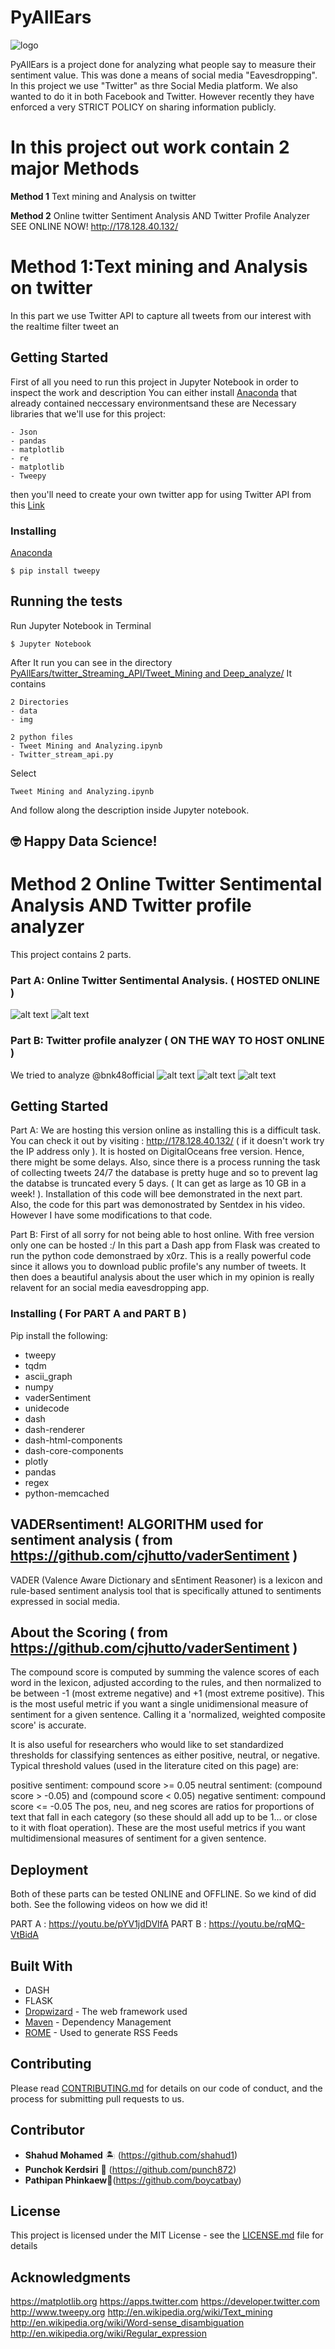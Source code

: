 # PyAllEars
![logo](https://user-images.githubusercontent.com/17233710/42123523-c11d385a-7c7d-11e8-9393-a3d2a598f6e9.png)

PyAllEars is a project done for analyzing what people say to measure their sentiment value. This was done a means of social media "Eavesdropping". In this project we use "Twitter" as thre Social Media platform. We also wanted to do it in both Facebook and Twitter. However recently they have enforced a very STRICT POLICY on sharing information publicly.

# In this project out work contain 2 major Methods 

<strong>Method 1</strong> Text mining and Analysis on twitter

<strong>Method 2</strong> Online twitter Sentiment Analysis AND Twitter Profile Analyzer SEE ONLINE NOW! http://178.128.40.132/

# Method 1:Text mining and Analysis on twitter
In this part we use Twitter API to capture all tweets from our interest with the realtime filter tweet an
## Getting Started

First of all you need to run this project in Jupyter Notebook in order to inspect the work and description You can either install <a href='https://www.anaconda.com/download/'> Anaconda</a> that already contained neccessary environmentsand these are Necessary libraries that we'll use for this project:

```
- Json
- pandas
- matplotlib
- re
- matplotlib
- Tweepy

```
then you'll need to create your own twitter app for using Twitter API from this <a href='https://apps.twitter.com' >Link</a>

### Installing

[Anaconda](https://www.anaconda.com/download/)

```
$ pip install tweepy

```
## Running the tests
Run Jupyter Notebook in Terminal

```
$ Jupyter Notebook

```
After It run you can see in the directory [PyAllEars/twitter_Streaming_API/Tweet_Mining and Deep_analyze/](https://github.com/shahud1/PyAllEars/tree/master/twitter_Streaming_API/Tweet_Mining%20and%20Deep_analyze)
It contains  

```
2 Directories
- data
- img

2 python files 
- Tweet Mining and Analyzing.ipynb
- Twitter_stream_api.py

```
Select 
```
Tweet Mining and Analyzing.ipynb
```

And follow along the description inside Jupyter notebook.

## 🤓 Happy Data Science!

# Method 2 Online Twitter Sentimental Analysis AND Twitter profile analyzer

This project contains 2 parts.
### Part A: Online Twitter Sentimental Analysis. ( HOSTED ONLINE )
![alt text](https://github.com/shahud1/PyAllEars/raw/master/Img/Screen%20Shot%202561-06-30%20at%2020.03.25.png)
![alt text](https://github.com/shahud1/PyAllEars/raw/master/Img/Screen%20Shot%202561-06-30%20at%2020.03.38.png)

### Part B: Twitter profile analyzer ( ON THE WAY TO HOST ONLINE )
We tried to analyze @bnk48official 
![alt text](https://github.com/shahud1/PyAllEars/raw/master/Img/Screen%20Shot%202561-06-30%20at%2020.32.04.png)
![alt text](https://github.com/shahud1/PyAllEars/raw/master/Img/Screen%20Shot%202561-06-30%20at%2020.33.30.png)
![alt text](https://github.com/shahud1/PyAllEars/raw/master/Img/Screen%20Shot%202561-06-30%20at%2020.34.06.png)



## Getting Started
Part A: We are hosting this version online as installing this is a difficult task. You can check it out by visiting : http://178.128.40.132/ ( if it doesn't work try the IP address only ). It is hosted on DigitalOceans free version. Hence, there might be some delays. Also, since there is a process running the task of collecting tweets 24/7 the database is pretty huge and so to prevent lag the databse is truncated every 5 days. ( It can get as large as 10 GB in a week! ). Installation of this code will bee demonstrated in the next part. Also, the code for this part was demonostrated by Sentdex in his video. However I have some modifications to that code.

Part B: First of all sorry for not being able to host online. With free version only one can be hosted :/
In this part a Dash app from Flask was created to run the python code demonstraed by x0rz. This is a really powerful code since it allows you to download public profile's any number of tweets. It then does a beautiful analysis about the user which in my opinion is really relavent for an social media eavesdropping app.

### Installing ( For PART A and PART B )
Pip install the following:
- tweepy
- tqdm
- ascii_graph
- numpy
- vaderSentiment
- unidecode
- dash
- dash-renderer
- dash-html-components
- dash-core-components
- plotly
- pandas
- regex
- python-memcached

## VADERsentiment! ALGORITHM used for sentiment analysis ( from https://github.com/cjhutto/vaderSentiment )

VADER (Valence Aware Dictionary and sEntiment Reasoner) is a lexicon and rule-based sentiment analysis tool that is specifically attuned to sentiments expressed in social media.

## About the Scoring ( from https://github.com/cjhutto/vaderSentiment )
The compound score is computed by summing the valence scores of each word in the lexicon, adjusted according to the rules, and then normalized to be between -1 (most extreme negative) and +1 (most extreme positive). This is the most useful metric if you want a single unidimensional measure of sentiment for a given sentence. Calling it a 'normalized, weighted composite score' is accurate.

It is also useful for researchers who would like to set standardized thresholds for classifying sentences as either positive, neutral, or negative. Typical threshold values (used in the literature cited on this page) are:

positive sentiment: compound score >= 0.05
neutral sentiment: (compound score > -0.05) and (compound score < 0.05)
negative sentiment: compound score <= -0.05
The pos, neu, and neg scores are ratios for proportions of text that fall in each category (so these should all add up to be 1... or close to it with float operation). These are the most useful metrics if you want multidimensional measures of sentiment for a given sentence.


## Deployment

Both of these parts can be tested ONLINE and OFFLINE. So we kind of did both.
See the following videos on how we did it!

PART A : https://youtu.be/pYV1jdDVlfA
PART B : https://youtu.be/rqMQ-VtBidA

## Built With
* DASH
* FLASK
* [Dropwizard](http://www.dropwizard.io/1.0.2/docs/) - The web framework used
* [Maven](https://maven.apache.org/) - Dependency Management
* [ROME](https://rometools.github.io/rome/) - Used to generate RSS Feeds

## Contributing

Please read [CONTRIBUTING.md](https://github.com/shahud1/PyAllEars/tree/master/twitter_Streaming_API/Tweet_Mining%20and%20Deep_analyze) for details on our code of conduct, and the process for submitting pull requests to us.

## Contributor 

* **Shahud Mohamed**   🏝 (https://github.com/shahud1)
* **Punchok Kerdsiri** 🐲 (https://github.com/punch872)
* **Pathipan Phinkaew**🏯(https://github.com/boycatbay)

## License

This project is licensed under the MIT License - see the [LICENSE.md](LICENSE.md) file for details

## Acknowledgments

https://matplotlib.org
https://apps.twitter.com
https://developer.twitter.com
http://www.tweepy.org
http://en.wikipedia.org/wiki/Text_mining
http://en.wikipedia.org/wiki/Word-sense_disambiguation
http://en.wikipedia.org/wiki/Regular_expression

